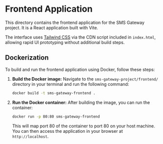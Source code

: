 # Frontend Application

This directory contains the frontend application for the SMS Gateway project. It is a React application built with Vite.

The interface uses [Tailwind CSS](https://tailwindcss.com/) via the CDN script included in `index.html`, allowing rapid UI prototyping without additional build steps.

## Dockerization

To build and run the frontend application using Docker, follow these steps:

1.  **Build the Docker image:**
    Navigate to the `sms-gateway-project/frontend/` directory in your terminal and run the following command:
    ```bash
    docker build -t sms-gateway-frontend .
    ```

2.  **Run the Docker container:**
    After building the image, you can run the container:
    ```bash
    docker run -p 80:80 sms-gateway-frontend
    ```
    This will map port 80 of the container to port 80 on your host machine. You can then access the application in your browser at `http://localhost`.